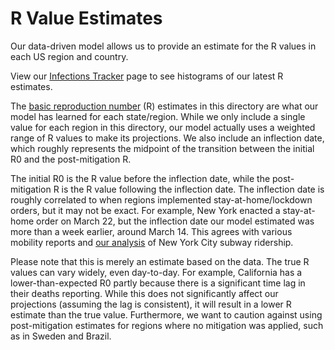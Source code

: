 # R Value Estimates

Our data-driven model allows us to provide an estimate for the R values in each US region and country.

View our [Infections Tracker](https://covid19-projections.com/infections-tracker/) page to see histograms of our latest R estimates.

The [basic reproduction number](https://en.wikipedia.org/wiki/Basic_reproduction_number) (R) estimates in this directory are what our model has learned for each state/region. While we only include a single value for each region in this directory, our model actually uses a weighted range of R values to make its projections. We also include an inflection date, which roughly represents the midpoint of the transition between the initial R0 and the post-mitigation R.

The initial R0 is the R value before the inflection date, while the post-mitigation R is the R value following the inflection date. The inflection date is roughly correlated to when regions implemented stay-at-home/lockdown orders, but it may not be exact. For example, New York enacted a stay-at-home order on March 22, but the inflection date our model estimated was more than a week earlier, around March 14. This agrees with various mobility reports and [our analysis](https://twitter.com/youyanggu/status/1248844841733128192) of New York City subway ridership.

Please note that this is merely an estimate based on the data. The true R values can vary widely, even day-to-day. For example, California has a lower-than-expected R0 partly because there is a significant time lag in their deaths reporting. While this does not significantly affect our projections (assuming the lag is consistent), it will result in a lower R estimate than the true value. Furthermore, we want to caution against using post-mitigation estimates for regions where no mitigation was applied, such as in Sweden and Brazil.
